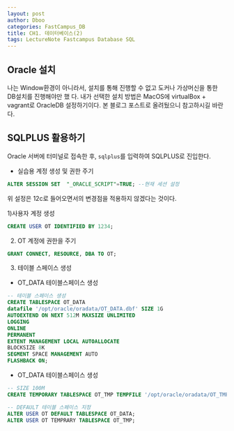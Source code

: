 ```yaml
---
layout: post
author: Dboo
categories: FastCampus_DB
title: CH1. 데이터베이스(2)
tags: LectureNote Fastcampus Database SQL
---
```


## Oracle 설치

나는 Window환경이 아니라서, 설치를 통해 진행할 수 없고 도커나 가상머신을 통한 DB설치를 진행해야만 했
다. 내가 선택한 설치 방법은 MacOS에 virtualBox + vagrant로 OracleDB 설정하기이다. 본 블로그
포스트로 올려뒀으니 참고하시길 바란다.

## SQLPLUS 활용하기

Oracle 서버에 터미널로 접속한 후, `sqlplus`를 입력하여 SQLPLUS로 진입한다.

- 실습용 계정 생성 및 권한 주기
~~~sql
ALTER SESSION SET  "_ORACLE_SCRIPT"=TRUE; --현재 세션 설정
~~~
위 설정은 12c로 들어오면서의 변경점을 적용하지 않겠다는 것이다.

1)사용자 계정 생성
~~~sql
CREATE USER OT IDENTIFIED BY 1234;
~~~

2) OT 계정에 권한을 주기
~~~sql
GRANT CONNECT, RESOURCE, DBA TO OT;
~~~

3) 테이블 스페이스 생성

- OT_DATA 테이블스페이스 생성
~~~sql
-- 테이블 스페이스 생성
CREATE TABLESPACE OT_DATA
datafile '/opt/oracle/oradata/OT_DATA.dbf' SIZE 1G
AUTOEXTEND ON NEXT 512M MAXSIZE UNLIMITED
LOGGING
ONLINE
PERMANENT
EXTENT MANAGEMENT LOCAL AUTOALLOCATE
BLOCKSIZE 8K
SEGMENT SPACE MANAGEMENT AUTO
FLASHBACK ON;
~~~

- OT_DATA 테이블스페이스 생성
~~~sql
-- SIZE 100M
CREATE TEMPORARY TABLESPACE OT_TMP TEMPFILE '/opt/oracle/oradata/OT_TMP.dbf' SIZE 100M AUTOEXTEND ON NEXT 100M MAXSIZE UNLIMITED;
~~~

~~~sql
-- DEFAULT 테이블 스페이스 지정
ALTER USER OT DEFAULT TABLESPACE OT_DATA;
ALTER USER OT TEMPRARY TABLESPACE OT_TMP;
~~~
